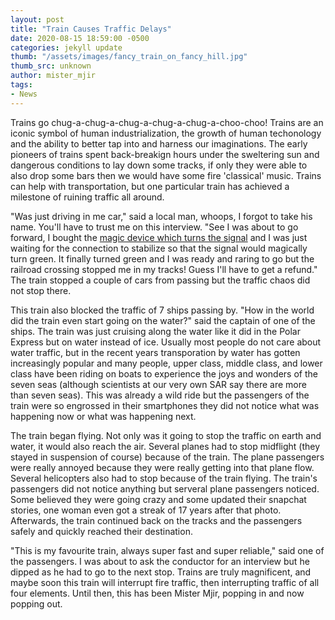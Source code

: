 ```yaml
---
layout: post
title: "Train Causes Traffic Delays"
date: 2020-08-15 18:59:00 -0500
categories: jekyll update
thumb: "/assets/images/fancy_train_on_fancy_hill.jpg"
thumb_src: unknown
author: mister_mjir
tags:
- News
---
```


Trains go chug-a-chug-a-chug-a-chug-a-chug-a-choo-choo! Trains are an iconic symbol of human industrialization, the growth of human techonology and the ability to
better tap into and harness our imaginations. The early pioneers of trains spent back-breakign hours under the sweltering sun and dangerous conditions to lay down some
tracks, if only they were able to also drop some bars then we would have some fire 'classical' music. Trains can help with transportation, but one particular train
has achieved a milestone of ruining traffic all around.

"Was just driving in me car," said a local man, whoops, I forgot to take his name. You'll have to trust me on this interview. "See I was about to go forward, I bought
the [magic device which turns the signal](https://hecrenews.github.io/jekyll/update/2020/08/09/man-invents-device-that-turns-traffic-light-from-red-to-green.html) and
I was just waiting for the connection to stabilize so that the signal would magically turn green. It finally turned green and I was ready and raring to go but the railroad crossing stopped me in my tracks! Guess I'll have to get a refund." The train stopped a couple of cars from passing but the traffic chaos did not stop there.

This train also blocked the traffic of 7 ships passing by. "How in the world did the train even start going on the water?" said the captain of one of the ships. The
train was just cruising along the water like it did in the Polar Express but on water instead of ice. Usually most people do not care about water traffic, but in the
recent years transporation by water has gotten increasingly popular and many people, upper class, middle class, and lower class have been riding on boats to experience
the joys and wonders of the seven seas (although scientists at our very own SAR say there are more than seven seas). This was already a wild ride but the passengers
of the train were so engrossed in their smartphones they did not notice what was happening now or what was happening next.

The train began flying. Not only was it going to stop the traffic on earth and water, it would also reach the air. Several planes had to stop midflight (they stayed in
suspension of course) because of the train. The plane passengers were really annoyed because they were really getting into that plane flow. Several helicopters also
had to stop because of the train flying. The train's passengers did not notice anything but serveral plane passengers noticed. Some believed they were going crazy
and some updated their snapchat stories, one woman even got a streak of 17 years after that photo. Afterwards, the train continued back on the tracks and the passengers
safely and quickly reached their destination.

"This is my favourite train, always super fast and super reliable," said one of the passengers. I was about to ask the conductor for an interview but he dipped as he
had to go to the next stop. Trains are truly magnificent, and maybe soon this train will interrupt fire traffic, then interrupting traffic of all four elements.
Until then, this has been Mister Mjir, popping in and now popping out.
